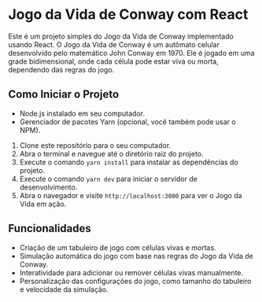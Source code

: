# Jogo da Vida de Conway com React

Este é um projeto simples do Jogo da Vida de Conway implementado usando React. O Jogo da Vida de Conway é um autômato celular desenvolvido pelo matemático John Conway em 1970. Ele é jogado em uma grade bidimensional, onde cada célula pode estar viva ou morta, dependendo das regras do jogo.


## Como Iniciar o Projeto
- Node.js instalado em seu computador.
- Gerenciador de pacotes Yarn (opcional, você também pode usar o NPM).
1. Clone este repositório para o seu computador.
2. Abra o terminal e navegue até o diretório raiz do projeto.
3. Execute o comando `yarn install` para instalar as dependências do projeto.
4. Execute o comando `yarn dev` para iniciar o servidor de desenvolvimento.
5. Abra o navegador e visite `http://localhost:3000` para ver o Jogo da Vida em ação.

## Funcionalidades

- Criação de um tabuleiro de jogo com células vivas e mortas.
- Simulação automática do jogo com base nas regras do Jogo da Vida de Conway.
- Interatividade para adicionar ou remover células vivas manualmente.
- Personalização das configurações do jogo, como tamanho do tabuleiro e velocidade da simulação.



